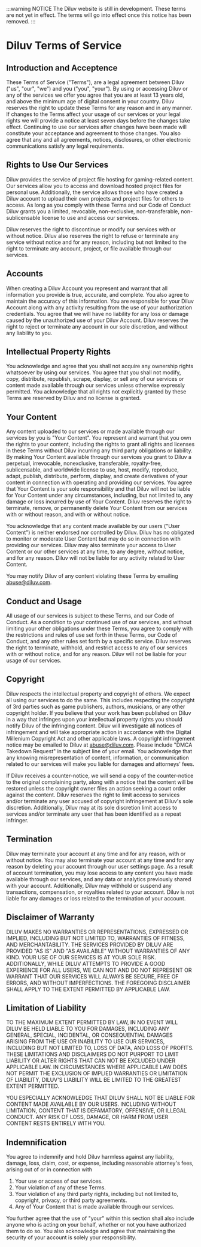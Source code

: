 :::warning NOTICE
The Diluv website is still in development. These terms are not yet in effect. The terms will go into effect once this notice has been removed.
:::
# Diluv Terms of Service

## Introduction and Acceptence
These Terms of Service ("Terms"), are a legal agreement between Diluv ("us", "our", "we") and you ("you", "your"). By using or accessing Diluv or any of the services we offer you agree that you are at least 13 years old, and above the minimum age of digital consent in your country. Diluv reserves the right to update these Terms for any reason and in any manner. If changes to the Terms affect your usage of our services or your legal rights we will provide a notice at least seven days before the changes take effect. Continuing to use our services after changes have been made will constitute your acceptance and agreement to those changes. You also agree that any and all agreements, notices, disclosures, or other electronic communications satisfy any legal requirements.

## Rights to Use Our Services
Diluv provides the service of project file hosting for gaming-related content. Our services allow you to access and download hosted project files for personal use. Additionally, the service allows those who have created a Diluv account to upload their own projects and project files for others to access. As long as you comply with these Terms and our Code of Conduct Diluv grants you a limited, revocable, non-exclusive, non-transferable, non-sublicensable license to use and access our services.

Diluv reserves the right to discontinue or modify our services with or without notice. Diluv also reserves the right to refuse or terminate any service without notice and for any reason, including but not limited to the right to terminate any account, project, or file available through our services.

## Accounts
When creating a Diluv Account you represent and warrant that all information you provide is true, accurate, and complete. You also agree to maintain the accuracy of this information. You are responsible for your Diluv Account along with any activity resulting from the use of your authorization credentials. You agree that we will have no liability for any loss or damage caused by the unauthorized use of your Diluv Account. Diluv reserves the right to reject or terminate any account in our sole discretion, and without any liability to you.

## Intellectual Property Rights
You acknowledge and agree that you shall not acquire any ownership rights whatsoever by using our services. You agree that you shall not modify, copy, distribute, republish, scrape, display, or sell any of our services or content made available through our services unless otherwise expressly permitted. You acknowledge that all rights not explicitly granted by these Terms are reserved by Diluv and no license is granted.

## Your Content
Any content uploaded to our services or made available through our services by you is "Your Content". You represent and warrant that you own the rights to your content, including the rights to grant all rights and licenses in these Terms without Diluv incurring any third party obligations or liability. By making Your Content available through our services you grant to Diluv a perpetual, irrevocable, nonexclusive, transferable, royalty-free, sublicensable, and worldwide license to use, host, modify, reproduce, adapt, publish, distribute, perform, display, and create derivatives of your content in connection with operating and providing our services. You agree that Your Content is your sole responsibility and that Diluv will not be liable for Your Content under any circumstances, including, but not limited to, any damage or loss incurred by use of Your Content. Diluv reserves the right to terminate, remove, or permanently delete Your Content from our services with or without reason, and with or without notice.

You acknowledge that any content made available by our users ("User Content") is neither endorsed nor controlled by Diluv. Diluv has no obligated to monitor or moderate User Content but may do so in connection with providing our services. Diluv may also terminate your access to User Content or our other services at any time, to any degree, without notice, and for any reason. Diluv will not be liable for any activity related to User Content. 

You may notify Diluv of any content violating these Terms by emailing abuse@diluv.com.

## Conduct and Usage
All usage of our services is subject to these Terms, and our Code of Conduct. As a condition to your continued use of our services, and without limiting your other obligations under these Terms, you agree to comply with the restrictions and rules of use set forth in these Terms, our Code of Conduct, and any other rules set forth by a specific service. Diluv reserves the right to terminate, withhold, and restrict access to any of our services with or without notice, and for any reason. Diluv will not be liable for your usage of our services. 

## Copyright
Diluv respects the intellectual property and copyright of others. We expect all using our services to do the same. This includes respecting the copyright of 3rd parties such as game publishers, authors, musicians, or any other copyright holder. If you believe that your work has been published on Diluv in a way that infringes upon your intellectual property rights you should notify Diluv of the infringing content. Diluv will investigate all notices of infringement and will take appropriate action in accordance with the Digital Millenium Copyright Act and other applicable laws. A copyright infringement notice may be emailed to Diluv at abuse@diluv.com. Please include "DMCA Takedown Request" in the subject line of your email. You acknowledge that any knowing misrepresentation of content, information, or communication related to our services will make you liable for damages and attorneys' fees.

If Diluv receives a counter-notice, we will send a copy of the counter-notice to the original complaining party, along with a notice that the content will be restored unless the copyright owner files an action seeking a court order against the content. Diluv reserves the right to limit access to services and/or terminate any user accused of copyright infringement at Diluv's sole discretion. Additionally, Diluv may at its sole discretion limit access to services and/or terminate any user that has been identified as a repeat infringer. 

## Termination
Diluv may terminate your account at any time and for any reason, with or without notice. You may also terminate your account at any time and for any reason by deleting your account through our user settings page. As a result of account termination, you may lose access to any content you have made available through our services, and any data or analytics previously shared with your account. Additionally, Diluv may withhold or suspend any transactions, compensation, or royalties related to your account. Diluv is not liable for any damages or loss related to the termination of your account.

## Disclaimer of Warranty
DILUV MAKES NO WARRANTIES OR REPRESENTATIONS, EXPRESSED OR IMPLIED, INCLUDING BUT NOT LIMITED TO, WARRANTIES OF FITNESS, AND MERCHANTABILITY. THE SERVICES PROVIDED BY DILUV ARE PROVIDED "AS IS" AND "AS AVAILABLE" WITHOUT WARRANTIES OF ANY KIND. YOUR USE OF OUR SERVICES IS AT YOUR SOLE RISK. ADDITIONALLY, WHILE DILUV ATTEMPTS TO PROVIDE A GOOD EXPERIENCE FOR ALL USERS, WE CAN NOT AND DO NOT REPRESENT OR WARRANT THAT OUR SERVICES WILL ALWAYS BE SECURE, FREE OF ERRORS, AND WITHOUT IMPERFECTIONS. THE FOREGOING DISCLAIMER SHALL APPLY TO THE EXTENT PERMITTED BY APPLICABLE LAW.

## Limitation of Liability
TO THE MAXIMUM EXTENT PERMITTED BY LAW, IN NO EVENT WILL DILUV BE HELD LIABLE TO YOU FOR DAMAGES, INCLUDING ANY GENERAL, SPECIAL, INCIDENTAL, OR CONSEQUENTIAL DAMAGES ARISING FROM THE USE OR INABILITY TO USE OUR SERVICES, INCLUDING BUT NOT LIMITED TO, LOSS OF DATA, AND LOSS OF PROFITS. THESE LIMITATIONS AND DISCLAIMERS DO NOT PURPORT TO LIMIT LIABILITY OR ALTER RIGHTS THAT CAN NOT BE EXCLUDED UNDER APPLICABLE LAW. IN CIRCUMSTANCES WHERE APPLICABLE LAW DOES NOT PERMIT THE EXCLUSION OF IMPLIED WARRANTIES OR LIMITATION OF LIABILITY, DILUV'S LIABILITY WILL BE LIMITED TO THE GREATEST EXTENT PERMITTED.

YOU ESPECIALLY ACKNOWLEDGE THAT DILUV SHALL NOT BE LIABLE FOR CONTENT MADE AVAILABLE BY OUR USERS. INCLUDING WITHOUT LIMITATION, CONTENT THAT IS DEFAMATORY, OFFENSIVE, OR ILLEGAL CONDUCT. ANY RISK OF LOSS, DAMAGE, OR HARM FROM USER CONTENT RESTS ENTIRELY WITH YOU.

## Indemnification
You agree to indemnify and hold Diluv harmless against any liability, damage, loss, claim, cost, or expense, including reasonable attorney's fees, arising out of or in connection with
1. Your use or access of our services.
2. Your violation of any of these Terms.
3. Your violation of any third party rights, including but not limited to, copyright, privacy, or third party agreements.
4. Any of Your Content that is made available through our services.

You further agree that the use of "your" within this section shall also include anyone who is acting on your behalf, whether or not you have authorized them to do so. You also acknowledge and agree that maintaining the security of your account is solely your responsibility.